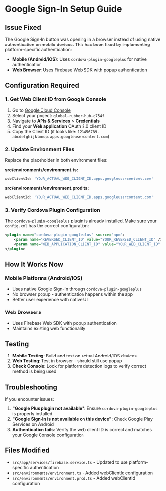 # Google Sign-In Setup Guide

## Issue Fixed
The Google Sign-In button was opening in a browser instead of using native authentication on mobile devices. This has been fixed by implementing platform-specific authentication:

- **Mobile (Android/iOS)**: Uses `cordova-plugin-googleplus` for native authentication
- **Web Browser**: Uses Firebase Web SDK with popup authentication

## Configuration Required

### 1. Get Web Client ID from Google Console

1. Go to [Google Cloud Console](https://console.cloud.google.com/)
2. Select your project: `global-rubber-hub-c754f`
3. Navigate to **APIs & Services** > **Credentials**
4. Find your **Web application** OAuth 2.0 client ID
5. Copy the Client ID (it looks like: `123456789-abcdefghijklmnop.apps.googleusercontent.com`)

### 2. Update Environment Files

Replace the placeholder in both environment files:

**src/environments/environment.ts:**
```typescript
webClientId: 'YOUR_ACTUAL_WEB_CLIENT_ID.apps.googleusercontent.com'
```

**src/environments/environment.prod.ts:**
```typescript
webClientId: 'YOUR_ACTUAL_WEB_CLIENT_ID.apps.googleusercontent.com'
```

### 3. Verify Cordova Plugin Configuration

The `cordova-plugin-googleplus` plugin is already installed. Make sure your `config.xml` has the correct configuration:

```xml
<plugin name="cordova-plugin-googleplus" source="npm">
    <param name="REVERSED_CLIENT_ID" value="YOUR_REVERSED_CLIENT_ID" />
    <param name="WEB_APPLICATION_CLIENT_ID" value="YOUR_WEB_CLIENT_ID" />
</plugin>
```

## How It Works Now

### Mobile Platforms (Android/iOS)
- Uses native Google Sign-In through `cordova-plugin-googleplus`
- No browser popup - authentication happens within the app
- Better user experience with native UI

### Web Browsers
- Uses Firebase Web SDK with popup authentication
- Maintains existing web functionality

## Testing

1. **Mobile Testing**: Build and test on actual Android/iOS devices
2. **Web Testing**: Test in browser - should still use popup
3. **Check Console**: Look for platform detection logs to verify correct method is being used

## Troubleshooting

If you encounter issues:

1. **"Google Plus plugin not available"**: Ensure `cordova-plugin-googleplus` is properly installed
2. **"Google Sign-In is not available on this device"**: Check Google Play Services on Android
3. **Authentication fails**: Verify the web client ID is correct and matches your Google Console configuration

## Files Modified

- `src/app/services/firebase.service.ts` - Updated to use platform-specific authentication
- `src/environments/environment.ts` - Added webClientId configuration
- `src/environments/environment.prod.ts` - Added webClientId configuration

